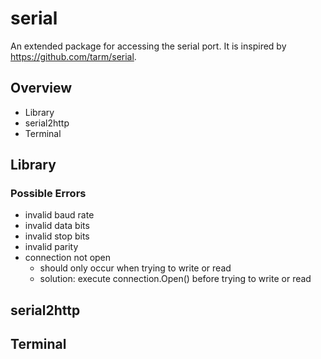 # serial

An extended package for accessing the serial port.
It is inspired by https://github.com/tarm/serial.

## Overview

* Library
* serial2http
* Terminal

## Library

### Possible Errors

* invalid baud rate
* invalid data bits
* invalid stop bits
* invalid parity
* connection not open
  * should only occur when trying to write or read
  * solution: execute connection.Open() before trying to write or read

## serial2http

## Terminal

